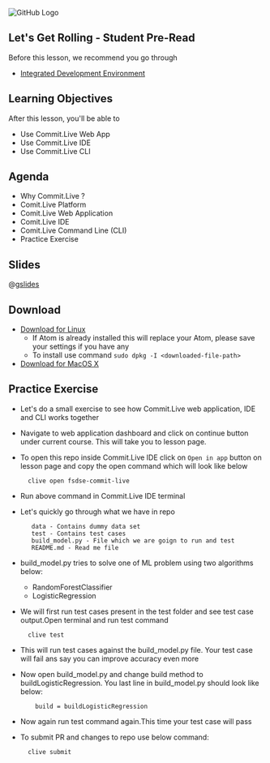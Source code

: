 ![GitHub Logo](https://s3.ap-south-1.amazonaws.com/greyatom-social/logo.png)

## Let's Get Rolling - Student Pre-Read
Before this lesson, we recommend you go through
* [Integrated Development Environment](https://en.wikipedia.org/wiki/Integrated_development_environment)

## Learning Objectives

After this lesson, you'll be able to
* Use Commit.Live Web App
* Use Commit.Live IDE
* Use Commit.Live CLI

## Agenda

* Why Commit.Live ?
* Comit.Live Platform
* Comit.Live Web Application
* Comit.Live IDE 
* Comit.Live Command Line (CLI) 
* Practice Exercise

## Slides
@[gslides](1gEb00r1CyjxWignP0JC84UArH7qny05p-CQhMdBcu2o)

## Download 
* [Download for Linux](https://s3.ap-south-1.amazonaws.com/commit.live.ide/CommitLive-amd64.deb)
  * If Atom is already installed this will replace your Atom, please save your settings if you have any
  * To install use command `sudo dpkg -I <downloaded-file-path>` 
* [Download for MacOS X](https://s3.ap-south-1.amazonaws.com/commit.live.ide/CommitLive.dmg)

## Practice Exercise

* Let's do a small exercise to see how Commit.Live web application, IDE and CLI works together
* Navigate to web application dashboard and click on continue button under current course. This will take you to lesson page.
* To open this repo inside Commit.Live IDE click on `Open in app` button on lesson page and copy the open command which will look like below 

        clive open fsdse-commit-live
        
* Run above command in Commit.Live IDE terminal
* Let's quickly go through what we have in repo

         data - Contains dummy data set
         test - Contains test cases
         build_model.py - File which we are goign to run and test
         README.md - Read me file
         
* build_model.py tries to solve one of ML problem using two algorithms below:
    * RandomForestClassifier
    * LogisticRegression
* We will first run test cases present in the test folder and see test case output.Open terminal and run test command
        
        clive test

* This will run test cases against the build_model.py file. Your test case will fail ans say you can improve accuracy even more
* Now open build_model.py and change build method to buildLogisticRegression. You last line in build_model.py should look like below:

          build = buildLogisticRegression
          
* Now again run test command again.This time your test case will pass
* To submit PR and changes to repo use below command:

        clive submit
